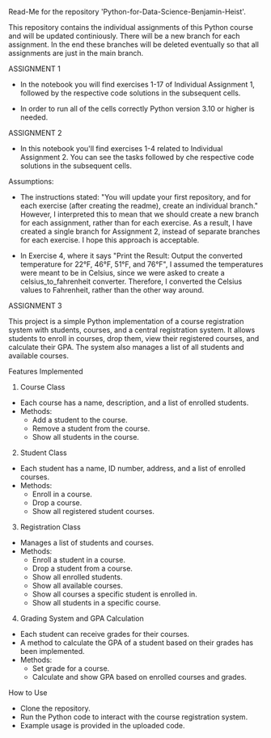 Read-Me for the repository 'Python-for-Data-Science-Benjamin-Heist'. 

This repository contains the individual assignments of this Python course and will be updated continiously. There will be a new branch for each assignment. In the end these branches will be deleted eventually so that all assignments are just in the main branch. 

ASSIGNMENT 1 

- In the notebook you will find exercises 1-17 of Individual Assignment 1, followed by the respective code solutions in the subsequent cells.

- In order to run all of the cells correctly Python version 3.10 or higher is needed. 

ASSIGNMENT 2 

- In this notebook you'll find exercises 1-4 related to Individual Assignment 2. You can see the tasks followed by che respective code solutions in the subsequent cells.

Assumptions: 

- The instructions stated: "You will update your first repository, and for each exercise (after creating the readme), create an individual branch."
However, I interpreted this to mean that we should create a new branch for each assignment, rather than for each exercise. As a result, I have created a single branch for Assignment 2, instead of separate branches for each exercise. I hope this approach is acceptable.

- In Exercise 4, where it says "Print the Result: Output the converted temperature for 22°F, 46°F, 51°F, and 76°F", I assumed the temperatures were meant to be in Celsius, since we were asked to create a celsius_to_fahrenheit converter. Therefore, I converted the Celsius values to Fahrenheit, rather than the other way around.

ASSIGNMENT 3 

This project is a simple Python implementation of a course registration system with students, courses, and a central registration system. It allows students to enroll in courses, drop them, view their registered courses, and calculate their GPA. The system also manages a list of all students and available courses.

Features Implemented

1. Course Class
- Each course has a name, description, and a list of enrolled students.
- Methods:
  - Add a student to the course.
  - Remove a student from the course.
  - Show all students in the course.
2. Student Class
- Each student has a name, ID number, address, and a list of enrolled courses.
- Methods:
  - Enroll in a course.
  - Drop a course.
  - Show all registered student courses.
3. Registration Class
- Manages a list of students and courses.
- Methods:
  - Enroll a student in a course.
  - Drop a student from a course.
  - Show all enrolled students.
  - Show all available courses.
  - Show all courses a specific student is enrolled in.
  - Show all students in a specific course.
4. Grading System and GPA Calculation
- Each student can receive grades for their courses.
- A method to calculate the GPA of a student based on their grades has been implemented.
- Methods:
  - Set grade for a course.
  - Calculate and show GPA based on enrolled courses and grades.

How to Use
  - Clone the repository.
  - Run the Python code to interact with the course registration system.
  - Example usage is provided in the uploaded code.
